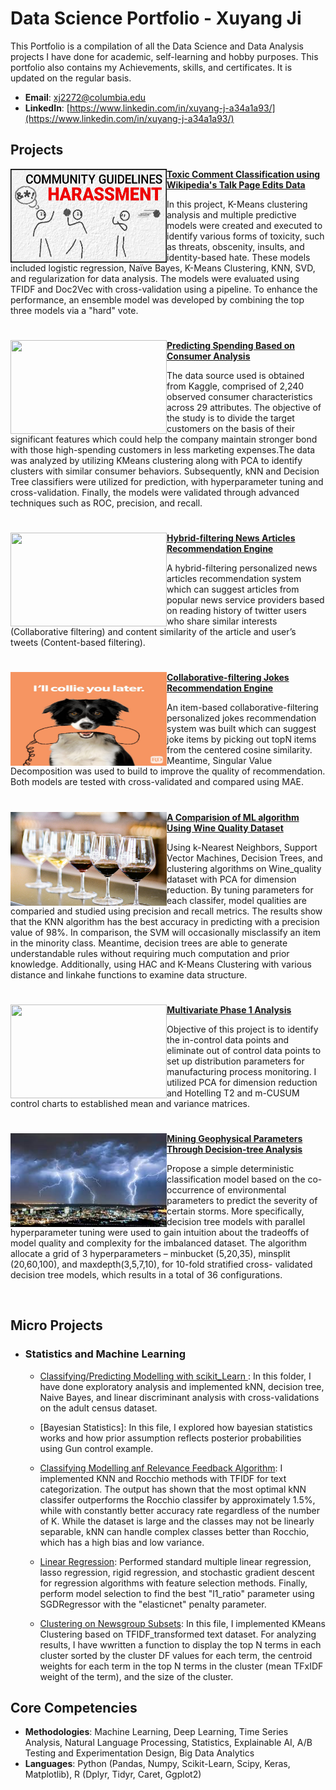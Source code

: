 # Data Science Portfolio - Xuyang Ji
This Portfolio is a compilation of all the Data Science and Data Analysis projects I have done for academic, self-learning and hobby purposes. This portfolio also contains my Achievements, skills, and certificates. It is updated on the regular basis.

- **Email**: [xj2272@columbia.edu](xj2272@columbia.edu)
- **LinkedIn**: [https://www.linkedin.com/in/xuyang-j-a34a1a93/](https://www.linkedin.com/in/xuyang-j-a34a1a93/)

## Projects

<img align="left" width="250" height="150" src="https://github.com/Celinejxy/Porforlio_data_science/blob/main/Images/toxic_comm.jpeg"> **[Toxic Comment Classification using Wikipedia's Talk Page Edits Data](https://github.com/jjbocek/ToxicApp.git)**

In this project, K-Means clustering analysis and multiple predictive models were created and executed to identify various forms of toxicity, such as threats, obscenity, insults, and identity-based hate. These models included logistic regression, Naïve Bayes, K-Means Clustering, KNN, SVD, and regularization for data analysis. The models were evaluated using TFIDF and Doc2Vec with cross-validation using a pipeline. To enhance the performance, an ensemble model was developed by combining the top three models via a "hard" vote.

#

<img align="left" width="250" height="150" src="https://github.com/archd3sai/Portfolio/blob/master/Images/instacart.jpeg"> **[Predicting Spending Based on Consumer Analysis](https://github.com/Celinejxy/Porforlio_data_science/blob/main/consumer_personality/hw5.pdf)**

The data source used is obtained from Kaggle, comprised of 2,240 observed consumer characteristics across 29 attributes. The objective of the study is to divide the target customers on the basis of their significant features which could help the company maintain stronger bond with those high-spending customers in less marketing expenses.The data was analyzed by utilizing KMeans clustering along with PCA to identify clusters with similar consumer behaviors. Subsequently, kNN and Decision Tree classifiers were utilized for prediction, with hyperparameter tuning and cross-validation. Finally, the models were validated through advanced techniques such as ROC, precision, and recall.


#

<img align="left" width="250" height="150" src="https://github.com/archd3sai/Portfolio/blob/master/Images/1_cEaeMuTvINqIgyYQMSJWUA.jpeg"> **[Hybrid-filtering News Articles Recommendation Engine](https://github.com/archd3sai/News-Articles-Recommendation)**
 
A hybrid-filtering personalized news articles recommendation system which can suggest articles from popular news service providers based on reading history of twitter users who share similar interests (Collaborative filtering) and content similarity of the article and user’s tweets (Content-based filtering).

#

<img align="left" width="250" height="150" src="https://github.com/Celinejxy/Porforlio_data_science/blob/main/Images/dog-puns-collie-you-later.jpg"> **[Collaborative-filtering Jokes Recommendation Engine](https://github.com/archd3sai/Predictive-Maintenance-of-Aircraft-Engine)**

An item-based collaborative-filtering personalized jokes recommendation system was built which can suggest joke items by picking out topN items from the centered cosine similarity. Meantime, Singular Value Decomposition was used to build to improve the quality of recommendation. Both models are tested with cross-validated and compared using MAE. 

#

<img align="left" width="250" height="150" src="https://github.com/Celinejxy/Porforlio_data_science/blob/main/Images/wine.jpeg"> **[A Comparision of ML algorithm Using Wine Quality Dataset ](wine_quality)**

Using k-Nearest Neighbors, Support Vector Machines, Decision Trees, and clustering algorithms on Wine_quality dataset with PCA for dimension reduction. By tuning parameters for each classifer, model qualities are comparied and studied using precision and recall metrics. The results show that the KNN algorithm has the best accuracy in predicting with a precision value of 98%. In comparison, the SVM will occasionally misclassify an item in the minority class. Meantime, decision trees are able to generate understandable rules without requiring much computation and prior knowledge. Additionally, using HAC and K-Means Clustering with various distance and linkahe functions to examine data structure. 

#

<img align="left" width="250" height="150" src="https://github.com/archd3sai/Portfolio/blob/master/Images/phase1.jpg"> **[Multivariate Phase 1 Analysis](https://github.com/archd3sai/Multivariate-Phase-1-Analysis)** 

Objective of this project is to identify the in-control data points and eliminate out of control data points to set up distribution parameters for manufacturing process monitoring. I utilized PCA for dimension reduction and Hotelling T2 and m-CUSUM control charts to established mean and variance matrices.

#

<img align="left" width="250" height="150" src="https://github.com/Celinejxy/Porforlio_data_science/blob/main/Images/storm.jpeg"> **[Mining Geophysical Parameters Through Decision-tree Analysis](storm_ds)**

Propose a simple deterministic classification model based on the co-occurrence of environmental parameters to predict the severity of certain storms. More specifically, decision tree models with parallel hyperparameter tuning were used to gain intuition about the tradeoffs of model quality and complexity for the imbalanced dataset.  The algorithm allocate a grid of 3 hyperparameters – minbucket (5,20,35), minsplit (20,60,100), and maxdepth(3,5,7,10), for 10-fold stratified cross- validated decision tree models, which results in a total of 36 configurations. 


<br />

## Micro Projects
- ### Statistics and Machine Learning
    - [Classifying/Predicting Modelling with scikit_Learn ](Classification) : In this folder, I have done exploratory analysis and implemented kNN, decision tree, Naive Bayes, and linear discriminant analysis with cross-validations on the adult census dataset. 

    - [Bayesian Statistics]: In this file, I explored how bayesian statistics works and how prior assumption reflects posterior probabilities using Gun control example. 

    - [Classifying Modelling anf Relevance Feedback Algorithm](https://github.com/Celinejxy/kNN_Rocchio_NewsGroups.git): I implemented KNN and Rocchio methods with TFIDF for text categorization. The output has shown that the most optimal kNN classifer outperforms the Rocchio classifer by approximately 1.5%, while with constantly better accuracy rate regardless of the number of K. While the dataset is large and the classes may not be linearly separable, kNN can handle complex classes better than Rocchio, which has a high bias and low variance.

    - [Linear Regression](linear_regression): Performed standard multiple linear regression, lasso regression, rigid regression, and stochastic gradient descent for regression algorithms with feature selection methods. Finally, perform model selection to find the best "l1_ratio" parameter using SGDRegressor with  the "elasticnet" penalty parameter. 

    - [Clustering on Newsgroup Subsets](KMeans_Newsgroup_subset): In this file, I implemented KMeans Clustering based on TFIDF_transformed text dataset. For analyzing results, I have wwritten a function to display the top N terms in each cluster sorted by the cluster DF values for each term, the centroid weights for each term in the top N terms in the cluster (mean TFxIDF weight of the term), and the size of the cluster.
 
## Core Competencies

- **Methodologies**: Machine Learning, Deep Learning, Time Series Analysis, Natural Language Processing, Statistics, Explainable AI, A/B Testing and Experimentation Design, Big Data Analytics
- **Languages**: Python (Pandas, Numpy, Scikit-Learn, Scipy, Keras, Matplotlib), R (Dplyr, Tidyr, Caret, Ggplot2)

